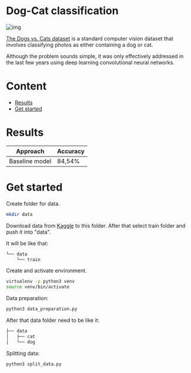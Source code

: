 # Dog-Cat classification

![img](https://miro.medium.com/max/3840/1*oB3S5yHHhvougJkPXuc8og.gif)

[The Dogs vs. Cats dataset](https://www.kaggle.com/c/dogs-vs-cats-redux-kernels-edition/data) is a standard computer vision dataset that involves classifying photos as either containing a dog or cat.

Although the problem sounds simple, it was only effectively addressed in the last few years using deep learning convolutional neural networks.


# Content

- [Results](https://github.com/OleksandrKosovan/dog-cat-classification#results)
- [Get started](https://github.com/OleksandrKosovan/dog-cat-classification#results)


# Results

| Approach  | Accuracy |
| ------------- | ------------- |
| Baseline model  |  84,54% |


# Get started

Create folder for data.

```bash
mkdir data
```

Download data from [Kaggle](https://www.kaggle.com/c/dogs-vs-cats-redux-kernels-edition/data) 
to this folder. After that select train folder and push it into "data".

It will be like that:
```bash
└── data
    └── train
```

Create and activate environment.

```bash
virtualenv -p python3 venv
source venv/bin/activate
```

Data preparation:

```bash
python3 data_preparation.py
```

After that data folder need to be like it:

```bash
├── data
│   ├── cat
│   └── dog
```

Splitting data:


```bash
python3 split_data.py
```


